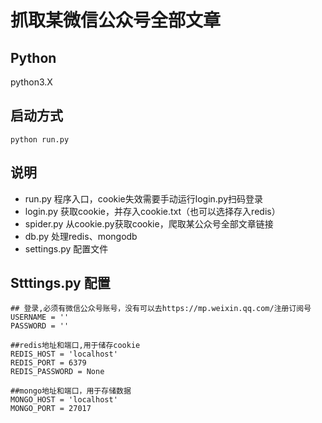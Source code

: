 # 抓取某微信公众号全部文章
## Python
python3.X
## 启动方式
```
python run.py
```
## 说明
+ run.py 程序入口，cookie失效需要手动运行login.py扫码登录
+ login.py 获取cookie，并存入cookie.txt（也可以选择存入redis）
+ spider.py 从cookie.py获取cookie，爬取某公众号全部文章链接
+ db.py 处理redis、mongodb
+ settings.py 配置文件

## **Stttings.py 配置**
```
## 登录,必须有微信公众号账号，没有可以去https://mp.weixin.qq.com/注册订阅号
USERNAME = ''
PASSWORD = ''

##redis地址和端口,用于储存cookie
REDIS_HOST = 'localhost'
REDIS_PORT = 6379
REDIS_PASSWORD = None

##mongo地址和端口，用于存储数据
MONGO_HOST = 'localhost'
MONGO_PORT = 27017
```